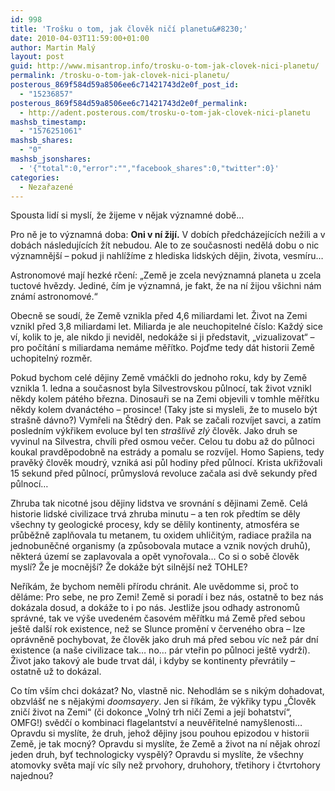 ```yaml
---
id: 998
title: 'Trošku o tom, jak člověk ničí planetu&#8230;'
date: 2010-04-03T11:59:00+01:00
author: Martin Malý
layout: post
guid: http://www.misantrop.info/trosku-o-tom-jak-clovek-nici-planetu/
permalink: /trosku-o-tom-jak-clovek-nici-planetu/
posterous_869f584d59a8506ee6c71421743d2e0f_post_id:
  - "15236857"
posterous_869f584d59a8506ee6c71421743d2e0f_permalink:
  - http://adent.posterous.com/trosku-o-tom-jak-clovek-nici-planetu
mashsb_timestamp:
  - "1576251061"
mashsb_shares:
  - "0"
mashsb_jsonshares:
  - '{"total":0,"error":"","facebook_shares":0,"twitter":0}'
categories:
  - Nezařazené
---
```

Spousta lid&iacute; si mysl&iacute;, že žijeme v nějak v&yacute;znamn&eacute; době&#8230;

Pro ně je to v&yacute;znamn&aacute; doba: **Oni v n&iacute; žij&iacute;.** V dob&iacute;ch předch&aacute;zej&iacute;c&iacute;ch nežili a v dob&aacute;ch n&aacute;sleduj&iacute;c&iacute;ch ž&iacute;t nebudou. Ale to ze současnosti neděl&aacute; dobu o nic v&yacute;znamněj&scaron;&iacute; &#8211; pokud ji nahl&iacute;ž&iacute;me z hlediska lidsk&yacute;ch dějin, života, vesm&iacute;ru&#8230;

Astronomov&eacute; maj&iacute; hezk&eacute; rčen&iacute;: &#8222;Země je zcela nev&yacute;znamn&aacute; planeta u zcela tuctov&eacute; hvězdy. Jedin&eacute;, č&iacute;m je v&yacute;znamn&aacute;, je fakt, že na n&iacute; žijou v&scaron;ichni n&aacute;m zn&aacute;m&iacute; astronomov&eacute;.&#8220;

Obecně se soud&iacute;, že Země vznikla před 4,6 miliardami let. Život na Zemi vznikl před 3,8 miliardami let. Miliarda je ale neuchopiteln&eacute; č&iacute;slo: Každ&yacute; sice v&iacute;, kolik to je, ale nikdo ji neviděl, nedok&aacute;že si ji představit, &#8222;vizualizovat&#8220; &#8211; pro poč&iacute;t&aacute;n&iacute; s miliardama nem&aacute;me měř&iacute;tko. Pojďme tedy d&aacute;t historii Země uchopiteln&yacute; rozměr.

Pokud bychom cel&eacute; dějiny Země vm&aacute;čkli do jednoho roku, kdy by Země vznikla 1. ledna a současnost byla Silvestrovskou půlnoc&iacute;, tak život vznikl někdy kolem p&aacute;t&eacute;ho března. Dinosauři se na Zemi objevili v tomhle měř&iacute;tku někdy kolem dvan&aacute;ct&eacute;ho &#8211; prosince! (Taky jste si mysleli, že to muselo b&yacute;t stra&scaron;ně d&aacute;vno?) Vymřeli na &Scaron;tědr&yacute; den. Pak se začali rozv&iacute;jet savci, a zat&iacute;m posledn&iacute;m v&yacute;křikem evoluce byl ten _stra&scaron;livě zl&yacute;_ člověk. Jako druh se vyvinul na Silvestra, chv&iacute;li před osmou večer. Celou tu dobu až do půlnoci koukal pravděpodobně na estr&aacute;dy a pomalu se rozv&iacute;jel. Homo Sapiens, tedy pravěk&yacute; člověk moudr&yacute;, vznik&aacute; asi půl hodiny před půlnoc&iacute;. Krista ukřižovali 15 sekund před půlnoc&iacute;, průmyslov&aacute; revoluce začala asi dvě sekundy před půlnoc&iacute;&#8230;

Zhruba tak nicotn&eacute; jsou dějiny lidstva ve srovn&aacute;n&iacute; s dějinami Země. Cel&aacute; historie lidsk&eacute; civilizace trv&aacute; zhruba minutu &#8211; a ten rok předt&iacute;m se děly v&scaron;echny ty geologick&eacute; procesy, kdy se dělily kontinenty, atmosf&eacute;ra se průběžně zaplňovala tu metanem, tu oxidem uhličit&yacute;m, radiace pražila na jednobuněčn&eacute; organismy (a způsobovala mutace a vznik nov&yacute;ch druhů), někter&aacute; &uacute;zem&iacute; se zaplavovala a opět vynořovala&#8230; Co si o sobě člověk mysl&iacute;? Že je mocněj&scaron;&iacute;? Že dok&aacute;že b&yacute;t silněj&scaron;&iacute; než TOHLE?

Neř&iacute;k&aacute;m, že bychom neměli př&iacute;rodu chr&aacute;nit. Ale uvědomme si, proč to děl&aacute;me: Pro sebe, ne pro Zemi! Země si porad&iacute; i bez n&aacute;s, ostatně to bez n&aacute;s dok&aacute;zala dosud, a dok&aacute;že to i po n&aacute;s. Jestliže jsou odhady astronomů spr&aacute;vn&eacute;, tak ve v&yacute;&scaron;e uveden&eacute;m časov&eacute;m měř&iacute;tku m&aacute; Země před sebou je&scaron;tě dal&scaron;&iacute; rok existence, než se Slunce proměn&iacute; v červen&eacute;ho obra &#8211; lze opr&aacute;vněně pochybovat, že člověk jako druh m&aacute; před sebou v&iacute;c než p&aacute;r dn&iacute; existence (a na&scaron;e civilizace tak&#8230; no&#8230; p&aacute;r vteřin po půlnoci je&scaron;tě vydrž&iacute;). Život jako takov&yacute; ale bude trvat d&aacute;l, i kdyby se kontinenty převr&aacute;tily &#8211; ostatně už to dok&aacute;zal.

Co t&iacute;m v&scaron;&iacute;m chci dok&aacute;zat? No, vlastně nic. Nehodl&aacute;m se s nik&yacute;m dohadovat, obzvl&aacute;&scaron;ť ne s nějak&yacute;mi _doomsayery_. Jen si ř&iacute;k&aacute;m, že v&yacute;křiky typu &#8222;Člověk znič&iacute; život na Zemi&#8220; (či dokonce &#8222;Voln&yacute; trh nič&iacute; Zemi a jej&iacute; bohatstv&iacute;&#8220;, OMFG!) svědč&iacute; o kombinaci flagelantstv&iacute; a neuvěřiteln&eacute; namy&scaron;lenosti&#8230; Opravdu si mysl&iacute;te, že druh, jehož dějiny jsou pouhou epizodou v historii Země, je tak mocn&yacute;? Opravdu si mysl&iacute;te, že Země a život na n&iacute; nějak ohroz&iacute; jeden druh, byť technologicky vyspěl&yacute;? Opravdu si mysl&iacute;te, že v&scaron;echny atomovky světa maj&iacute; v&iacute;c s&iacute;ly než prvohory, druhohory, třetihory i čtvrtohory najednou?